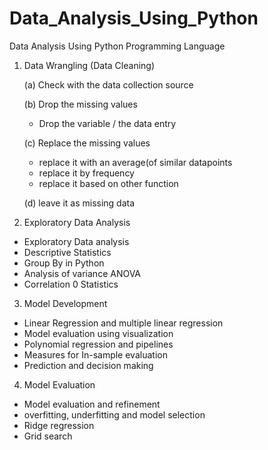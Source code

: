 # Data_Analysis_Using_Python
Data Analysis Using Python Programming Language
 1. Data Wrangling (Data Cleaning)

    (a) Check with the data collection source
    
    (b) Drop the missing values
      -  Drop the variable / the data entry
        
    (c) Replace the missing values
     - replace it with an average(of similar datapoints
     - replace it by frequency
     - replace it based on other function
   
    (d) leave it as missing data
 3. Exploratory Data Analysis
   - Exploratory Data analysis
   - Descriptive Statistics
   - Group By in Python
   - Analysis of variance ANOVA
   - Correlation 0 Statistics
 3. Model Development
   - Linear Regression and multiple linear regression
   - Model evaluation using visualization
   - Polynomial regression and pipelines
   - Measures for In-sample evaluation
   - Prediction and decision making
 4. Model Evaluation
   - Model evaluation and refinement
   - overfitting, underfitting and model selection
   - Ridge regression
   - Grid search

